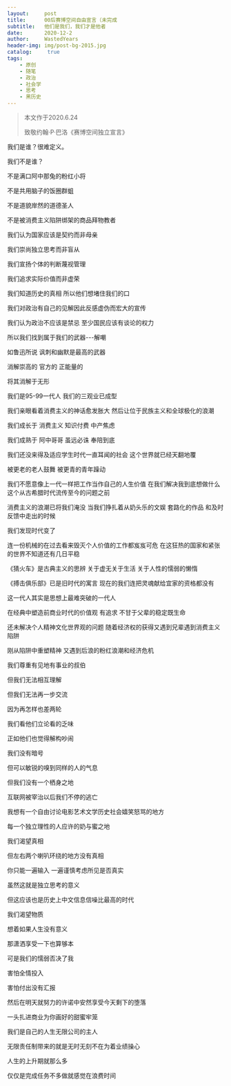 ```yaml
---
layout:     post
title:      00后赛博空间自由宣言（未完成
subtitle:   他们是我们，我们才是他者
date:       2020-12-2
author:     WastedYears
header-img: img/post-bg-2015.jpg
catalog: 	 true
tags:
    - 原创
    - 随笔
    - 政治
    - 社会学
    - 思考
    - 黑历史
---
```


>   本文作于2020.6.24
>
>  致敬约翰·P·巴洛《赛博空间独立宣言》

我们是谁？很难定义。

我们不是谁？

不是满口阿中那兔的粉红小将

不是共用脑子的饭圈群蛆

不是道貌岸然的道德圣人

不是被消费主义陷阱绑架的商品拜物教者



我们认为国家应该是契约而非母亲

我们崇尚独立思考而非盲从

我们宣扬个体的判断蔑视管理

我们追求实际价值而非虚荣



我们知道历史的真相 所以他们想堵住我们的口

我们对政治有自己的见解因此反感虚伪而宏大的宣传

我们认为政治不应该是禁忌 至少国民应该有谈论的权力



所以我们找到属于我们的武器---解嘲

如鲁迅所说 讽刺和幽默是最高的武器

消解崇高的 官方的 正能量的 

将其消解于无形



我们是95-99一代人 我们的三观业已成型

我们亲眼看着消费主义的神话愈发胀大 然后让位于民族主义和全球极化的浪潮

我们成长于 消费主义 知识付费 中产焦虑 

我们成熟于 阿中哥哥 虽远必诛 奉陪到底

我们还没来得及适应学生时代一直耳闻的社会 这个世界就已经天翻地覆

被更老的老人鼓舞 被更青的青年躁动



我们不愿意像上一代一样把工作当作自己的人生价值 在我们解决我到底想做什么这个从古希腊时代流传至今的问题之前 

消费主义的浪潮已将我们淹没 当我们挣扎着从奶头乐的文娱 套路化的作品 和及时反馈中走出的时候 

我们发现时代变了  

连一份机械的在过去看来毁灭个人价值的工作都岌岌可危 在这狂热的国家和紧张的世界不知道还有几日平稳





《猜火车》是古典主义的思辨 关于虚无关于生活 关于人性的懦弱的懒惰

《搏击俱乐部》已是旧时代的寓言 现在的我们连把灵魂献给宜家的资格都没有







这一代人其实是思想上最难突破的一代人 

在经典中塑造前商业时代的价值观 有追求 不甘于父辈的稳定既生命

还未解决个人精神文化世界观的问题 随着经济权的获得又遇到兄辈遇到消费主义陷阱

刚从陷阱中重塑精神 又遇到后浪的粉红浪潮和经济危机



我们尊重有见地有事业的叔伯

 但我们无法相互理解

 但我们无法再一步交流

 因为再怎样也差两轮 

我们看他们立论看的乏味 

正如他们也觉得解构吵闹



我们没有暗号

但可以敏锐的嗅到同样的人的气息

但我们没有一个栖身之地

互联网被宰治以后我们不停的逃亡

我想有一个自由讨论电影艺术文学历史社会嬉笑怒骂的地方

每一个独立理性的人应许的奶与蜜之地



我们渴望真相 

但左右两个喇叭环绕的地方没有真相 

你只能一遍输入 一遍谨慎考虑所见是否真实 

虽然这就是独立思考的意义 

但这应该也是历史上中文信息信噪比最高的时代



我们渴望物质

想着如果人生没有意义

那潇洒享受一下也算够本

可是我们的懦弱否决了我

害怕全情投入

害怕付出没有汇报

然后在明天就努力的许诺中安然享受今天剩下的堕落

一头扎进商业为你画好的甜蜜牢笼



我们是自己的人生无限公司的主人

无限责任制带来的就是无时无刻不在为着业绩操心

人生的上升期就那么多

仅仅是完成任务不多做就感觉在浪费时间